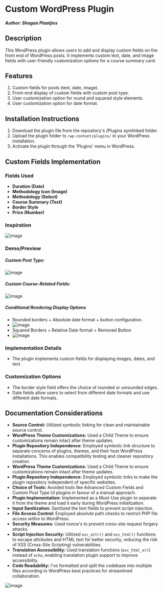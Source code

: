 # Custom WordPress Plugin
##### Author: Shagan Plaatjies

## Description
This WordPress plugin allows users to add and display custom fields on the front end of WordPress posts. It implements custom text, date, and image fields with user-friendly customization options for a course summary card.

## Features
1. Custom fields for posts (text, date, image).
2. Front-end display of custom fields with custom post type.
3. User customization option for round and squared style elements.
4. User customization option for date format.

## Installation Instructions
1. Download the plugin file from the repository's /Plugins symlinked folder.
2. Upload the plugin folder to `/wp-content/plugins/` in your WordPress installation.
3. Activate the plugin through the 'Plugins' menu in WordPress.

## Custom Fields Implementation

### Fields Used
- **Duration (Date)**
- **Methodology Icon (Image)**
- **Methodology (Select)**
- **Course Summary (Text)**
- **Border Style**
- **Price (Number)**


### Inspiration
![image](https://github.com/shgnplaatjies/StriveSA/assets/63879125/2940497a-c745-455c-a55e-5fbabd2fac80)

### Demo/Preview
##### Custom Post Type:
![image](https://github.com/shgnplaatjies/StriveSA/assets/63879125/b431450b-1b75-4cbd-84fc-d31f9793e240)

##### Custom Course-Related Fields:
![image](https://github.com/shgnplaatjies/StriveSA/assets/63879125/ef4531b5-1f0e-4fa2-b2bb-6e69344d3e5c)

##### Conditional Rendering Display Options
- Rounded borders + Absolute date format + button configuration.
- ![image](https://github.com/shgnplaatjies/StriveSA/assets/63879125/8c2af1e7-edbf-4889-b34c-b64bba9dd62e)
- Squared Borders + Relative Date format + Removed Button
- ![image](https://github.com/shgnplaatjies/StriveSA/assets/63879125/6568ee56-aa4f-43bf-9016-1d8b68067db5)


### Implementation Details
- The plugin implements custom fields for displaying images, dates, and text.

### Customization Options
- The border style field offers the choice of rounded or unrounded edges.
- Date fields allow users to select from different date formats and use different date formats.

## Documentation Considerations
- **Source Control:** Utilized symbolic linking for clean and maintainable source control.
- **WordPress Theme Customizations:** Used a Child Theme to ensure customizations remain intact after theme updates.
- **Plugin Repository Independence:** Employed symbolic link structure to separate concerns of plugins, themes, and their host WordPress installations. This enables compatibility testing and cleaner repository creation. 
- **WordPress Theme Customizations:** Used a Child Theme to ensure customizations remain intact after theme updates.
- **Plugin Repository Independence:** Employed symbolic links to make the plugin repository independent of specific websites.
- **Choice of Tools:** Avoided tools like Advanced Custom Fields and Custom Post Type UI plugins in favour of a manual approach.
- **Plugin Implementation:** Implemented as a Must-Use plugin to separate it from the theme and load it early during WordPress initialization.
- **Input Sanitization:** Sanitized the text fields to prevent script-injection.
- **File Access Control:** Employed absolute path checks to restrict PHP file access within to WordPress.
- **Security Measures:** Used nonce's to prevent cross-site request forgery attacks.
- **Script Injection Security:** Utilized `esc_attr()` and `esc_html()` functions to escape attributes and HTML text for better security, reducing the risk of XSS (Cross-Site Scripting) vulnerabilities.
- **Translation Accessibility:** Used translation functions (`esc_html_e()`) instead of `echo`, enabling translation plugin support to improve accessibility.
- **Code Readability:** I've formatted and split the codebase into multiple files according to WordPress best practices for streamlined collaboration.


![image](https://github.com/shgnplaatjies/StriveSA/assets/63879125/a8f71bee-53f0-4d42-b4eb-0c1f66663ff4)

